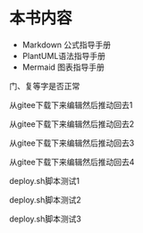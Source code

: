 # 本书内容

* Markdown 公式指导手册
* PlantUML语法指导手册
* Mermaid 图表指导手册

门、复等字是否正常

从gitee下载下来编辑然后推动回去1

从gitee下载下来编辑然后推动回去2

从gitee下载下来编辑然后推动回去3

从gitee下载下来编辑然后推动回去4

deploy.sh脚本测试1

deploy.sh脚本测试2

deploy.sh脚本测试3